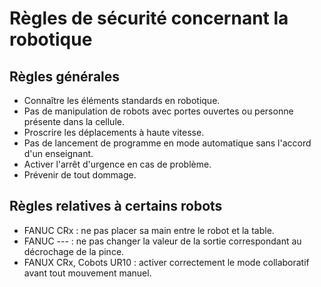 # Règles de sécurité concernant la robotique

## Règles générales
 - Connaître les éléments standards en robotique.
 - Pas de manipulation de robots avec portes ouvertes ou personne présente dans la cellule.
 - Proscrire les déplacements à haute vitesse.
 - Pas de lancement de programme en mode automatique sans l'accord d'un enseignant.
 - Activer l'arrêt d'urgence en cas de problème.
 - Prévenir de tout dommage.

## Règles relatives à certains robots
 - FANUC CRx : ne pas placer sa main entre le robot et la table.
 - FANUC --- : ne pas changer la valeur de la sortie correspondant au décrochage de la pince.
 - FANUX CRx, Cobots UR10 : activer correctement le mode collaboratif avant tout mouvement manuel.